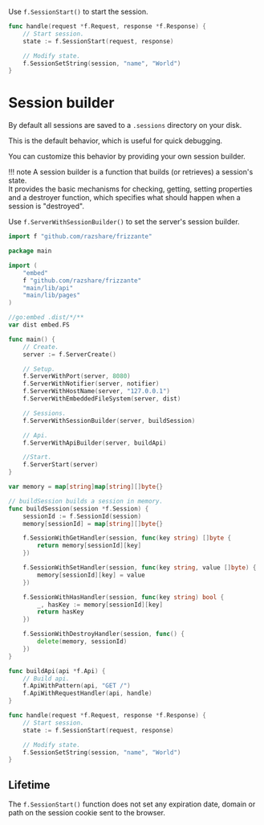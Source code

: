 Use `f.SessionStart()` to start the session.

```go
func handle(request *f.Request, response *f.Response) {
    // Start session.
    state := f.SessionStart(request, response)

	// Modify state.
	f.SessionSetString(session, "name", "World")
}
```

# Session builder

By default all sessions are saved to a `.sessions` directory on your disk.

This is the default behavior, which is useful for quick debugging.

You can customize this behavior by  providing your own session builder.

!!! note
	A session builder is a function that builds (or retrieves) a session's state.<br/>
	It provides the basic mechanisms for checking, getting, setting properties and a destroyer function, which specifies what should happen when a session is "destroyed".

Use `f.ServerWithSessionBuilder()` to set the server's session builder.

```go
import f "github.com/razshare/frizzante"

package main

import (
	"embed"
	f "github.com/razshare/frizzante"
	"main/lib/api"
	"main/lib/pages"
)

//go:embed .dist/*/**
var dist embed.FS

func main() {
	// Create.
	server := f.ServerCreate()

	// Setup.
	f.ServerWithPort(server, 8080)
	f.ServerWithNotifier(server, notifier)
	f.ServerWithHostName(server, "127.0.0.1")
	f.ServerWithEmbeddedFileSystem(server, dist)

	// Sessions.
	f.ServerWithSessionBuilder(server, buildSession)

	// Api.
	f.ServerWithApiBuilder(server, buildApi)

	//Start.
	f.ServerStart(server)
}

var memory = map[string]map[string][]byte{}

// buildSession builds a session in memory.
func buildSession(session *f.Session) {
	sessionId := f.SessionId(session)
	memory[sessionId] = map[string][]byte{}

	f.SessionWithGetHandler(session, func(key string) []byte {
		return memory[sessionId][key]
	})

	f.SessionWithSetHandler(session, func(key string, value []byte) {
		memory[sessionId][key] = value
	})

	f.SessionWithHasHandler(session, func(key string) bool {
		_, hasKey := memory[sessionId][key]
		return hasKey
	})

	f.SessionWithDestroyHandler(session, func() {
		delete(memory, sessionId)
	})
}

func buildApi(api *f.Api) {
	// Build api.
    f.ApiWithPattern(api, "GET /")
    f.ApiWithRequestHandler(api, handle)
}

func handle(request *f.Request, response *f.Response) {
    // Start session.
    state := f.SessionStart(request, response)

	// Modify state.
	f.SessionSetString(session, "name", "World")
}
```

## Lifetime

The `f.SessionStart()` function does not set any expiration date, domain or path on the session cookie sent to the browser.